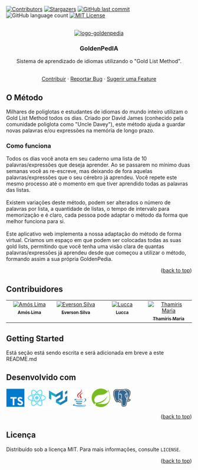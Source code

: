 <a name="readme-top"></a>
[![Contributors][contributors-shield]][contributors-url]
[![Stargazers][stars-shield]][stars-url]
[![GitHub last commit][last-commits-shield]][last-commits-url]
![GitHub language count][language-count-shield]
[![MIT License][license-shield]][license-url]

<br />
<div align="center">
  <a href="https://github.com/START-DB-2023/goldenpedia/">
    <img src="https://github.com/START-DB-2023/goldenpedia/assets/73439911/661f1603-0520-40d2-900d-be1693c536c4" alt="logo-goldenpedia" width="300" height="223.94">
  </a>
  <h3 align="center">GoldenPedIA</h3>
  Sistema de aprendizado de idiomas utilizando o "Gold List Method".

  <p align="center">
    <br />
    <a href="https://github.com/START-DB-2023/goldenpedia#getting-started">Contribuir</a>
    ·
    <a href="https://github.com/START-DB-2023/goldenpedia/issues">Reportar Bug</a>
    ·
    <a href="https://github.com/START-DB-2023/goldenpedia/issues">Sugerir uma Feature</a>
  </p>
</div>

## O Método
Milhares de poliglotas e estudantes de idiomas do mundo inteiro utilizam o Gold List Method todos os dias. Criado por David James (conhecido pela comunidade poliglota como "Uncle Davey"), este método ajuda a guardar novas palavras e/ou expressões na memória de longo prazo.

### Como funciona
Todos os dias você anota em seu caderno uma lista de 10 palavras/expressões que deseja aprender. Ao se passarem no mínimo duas semanas você as re-escreve, mas deixando de fora aquelas palavras/expressões que o seu cérebro já aprendeu. Você repete este mesmo processo até o momento em que tiver aprendido todas as palavras das listas.
<br />
<br />
Existem variações deste método, podem ser alterados o número de palavras por lista, a quantidade de listas, o tempo de intervalo para memorização e é claro, cada pessoa pode adaptar o método da forma que melhor funciona para si. 
<br />
<br />
Este aplicativo web implementa a nossa adaptação do método de forma virtual. Criamos um espaço em que podem ser colocadas todas as suas gold lists, permitindo que você tenha uma visão clara de quantas palavras/expressões já aprendeu desde que começou a utilizar o método, formando assim a sua própria GoldenPedia.

  <p align="right">(<a href="#readme-top">back to top</a>)</p>
  
## Contribuidores

<table>
  <tbody>
      <td align="center" valign="top" width="14.28%"><a href="https://github.com/amslimaa"><img src="https://avatars.githubusercontent.com/u/20290589?v=4" width="100px;" alt="Amós Lima"/><br /><sub><b>Amós Lima</b></td>
      <td align="center" valign="top" width="14.28%"><a href="https://github.com/everson-silva"><img src="https://avatars.githubusercontent.com/u/73316157?v=4" width="100px;" alt="Everson Silva"/><br /><sub><b>Everson Silva</b></td>
      <td align="center" valign="top" width="14.28%"><a href="https://github.com/Lucca08"><img src="https://avatars.githubusercontent.com/u/88330101?v=4" width="100px;" alt="Lucca"/><br /><sub><b>Lucca</b></td>
      <td align="center" valign="top" width="14.28%"><a href="https://github.com/ThamirisMaria"><img src="https://avatars.githubusercontent.com/u/73439911?v=4?s=100" width="100px;" alt="Thamiris Maria"/><br /><sub><b>Thamiris Maria</b></td>
  </tbody>
</table>

## Getting Started

Está seção está sendo escrita e será adicionada em breve a este README.md


## Desenvolvido com

  <img src="https://github.com/devicons/devicon/blob/master/icons/typescript/typescript-original.svg" alt="typescript" height="50" width="50"/>&nbsp;
  <img src="https://github.com/devicons/devicon/blob/master/icons/react/react-original.svg" alt="react" height="50" width="50"/>&nbsp;
  <img src="https://github.com/devicons/devicon/blob/master/icons/materialui/materialui-original.svg" alt="material ui" height="50" width="50"/>&nbsp;
  <img src="https://github.com/devicons/devicon/blob/master/icons/java/java-original.svg" alt="java" height="50" width="50"/>&nbsp;
  <img src="https://github.com/devicons/devicon/blob/master/icons/spring/spring-original.svg" alt="spring" height="50" width="50"/>&nbsp;
  <img src="https://github.com/devicons/devicon/blob/master/icons/postgresql/postgresql-original.svg" alt="postgresql" height="50" width="50"/>&nbsp;
  
  <p align="right">(<a href="#readme-top">back to top</a>)</p>

## Licença

Distribuído sob a licença MIT. Para mais informações, consulte `LICENSE`.

<p align="right">(<a href="#readme-top">back to top</a>)</p>

[contributors-shield]: https://img.shields.io/github/contributors/START-DB-2023/goldenpedia?style=for-the-badge
[contributors-url]: https://github.com/START-DB-2023/goldenpedia/graphs/contributors
[license-shield]: https://img.shields.io/github/license/START-DB-2023/goldenpedia.svg?style=for-the-badge
[license-url]: https://github.com/START-DB-2023/goldenpedia/blob/main/LICENSE
[stars-shield]: https://img.shields.io/github/stars/START-DB-2023/goldenpedia.svg?style=for-the-badge
[stars-url]: https://github.com/START-DB-2023/goldenpedia/stargazers
[last-commits-shield]: https://img.shields.io/github/last-commit/START-DB-2023/goldenpedia?style=for-the-badge
[last-commits-url]: https://github.com/START-DB-2023/goldenpedia/commits/dev
[language-count-shield]: https://img.shields.io/github/languages/count/START-DB-2023/goldenpedia?style=for-the-badge
